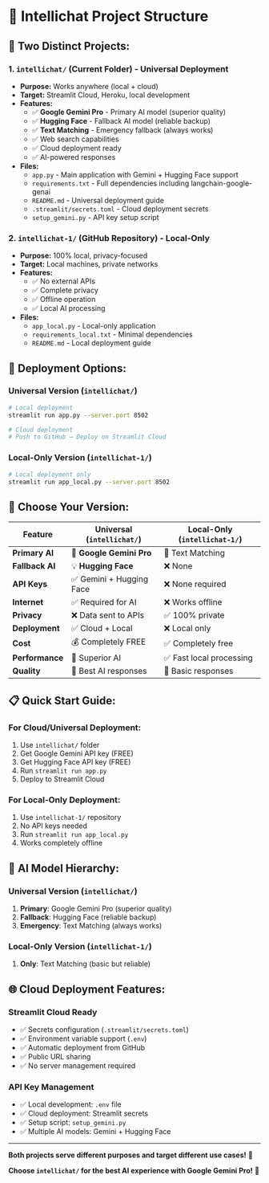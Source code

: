 # 📁 Intellichat Project Structure

## 🎯 **Two Distinct Projects:**

### **1. `intellichat/` (Current Folder) - Universal Deployment**
- **Purpose:** Works anywhere (local + cloud)
- **Target:** Streamlit Cloud, Heroku, local development
- **Features:** 
  - ✅ **Google Gemini Pro** - Primary AI model (superior quality)
  - ✅ **Hugging Face** - Fallback AI model (reliable backup)
  - ✅ **Text Matching** - Emergency fallback (always works)
  - ✅ Web search capabilities
  - ✅ Cloud deployment ready
  - ✅ AI-powered responses
- **Files:**
  - `app.py` - Main application with Gemini + Hugging Face support
  - `requirements.txt` - Full dependencies including langchain-google-genai
  - `README.md` - Universal deployment guide
  - `.streamlit/secrets.toml` - Cloud deployment secrets
  - `setup_gemini.py` - API key setup script

### **2. `intellichat-1/` (GitHub Repository) - Local-Only**
- **Purpose:** 100% local, privacy-focused
- **Target:** Local machines, private networks
- **Features:**
  - ✅ No external APIs
  - ✅ Complete privacy
  - ✅ Offline operation
  - ✅ Local AI processing
- **Files:**
  - `app_local.py` - Local-only application
  - `requirements_local.txt` - Minimal dependencies
  - `README.md` - Local deployment guide

## 🚀 **Deployment Options:**

### **Universal Version (`intellichat/`)**
```bash
# Local deployment
streamlit run app.py --server.port 8502

# Cloud deployment
# Push to GitHub → Deploy on Streamlit Cloud
```

### **Local-Only Version (`intellichat-1/`)**
```bash
# Local deployment only
streamlit run app_local.py --server.port 8502
```

## 🎯 **Choose Your Version:**

| Feature | Universal (`intellichat/`) | Local-Only (`intellichat-1/`) |
|---------|----------------------------|--------------------------------|
| **Primary AI** | 🚀 **Google Gemini Pro** | 📝 Text Matching |
| **Fallback AI** | 💡 **Hugging Face** | ❌ None |
| **API Keys** | ✅ Gemini + Hugging Face | ❌ None required |
| **Internet** | ✅ Required for AI | ❌ Works offline |
| **Privacy** | ❌ Data sent to APIs | ✅ 100% private |
| **Deployment** | ✅ Cloud + Local | ❌ Local only |
| **Cost** | 💰 Completely FREE | ✅ Completely free |
| **Performance** | 🚀 Superior AI | ✅ Fast local processing |
| **Quality** | 🎯 Best AI responses | 📝 Basic responses |

## 📋 **Quick Start Guide:**

### **For Cloud/Universal Deployment:**
1. Use `intellichat/` folder
2. Get Google Gemini API key (FREE)
3. Get Hugging Face API key (FREE)
4. Run `streamlit run app.py`
5. Deploy to Streamlit Cloud

### **For Local-Only Deployment:**
1. Use `intellichat-1/` repository
2. No API keys needed
3. Run `streamlit run app_local.py`
4. Works completely offline

## 🤖 **AI Model Hierarchy:**

### **Universal Version (`intellichat/`)**
1. **Primary**: Google Gemini Pro (superior quality)
2. **Fallback**: Hugging Face (reliable backup)
3. **Emergency**: Text Matching (always works)

### **Local-Only Version (`intellichat-1/`)**
1. **Only**: Text Matching (basic but reliable)

## 🌐 **Cloud Deployment Features:**

### **Streamlit Cloud Ready**
- ✅ Secrets configuration (`.streamlit/secrets.toml`)
- ✅ Environment variable support (`.env`)
- ✅ Automatic deployment from GitHub
- ✅ Public URL sharing
- ✅ No server management required

### **API Key Management**
- ✅ Local development: `.env` file
- ✅ Cloud deployment: Streamlit secrets
- ✅ Setup script: `setup_gemini.py`
- ✅ Multiple AI models: Gemini + Hugging Face

---

**Both projects serve different purposes and target different use cases!** 🎯

**Choose `intellichat/` for the best AI experience with Google Gemini Pro!** 🚀